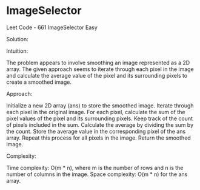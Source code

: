 # ImageSelector

Leet Code - 661 ImageSelector Easy

Solution:

Intuition:

The problem appears to involve smoothing an image represented as a 2D array. 
The given approach seems to iterate through each pixel in the image and calculate the average value 
of the pixel and its surrounding pixels to create a smoothed image.

Approach:

Initialize a new 2D array (ans) to store the smoothed image.
Iterate through each pixel in the original image.
For each pixel, calculate the sum of the pixel values of the pixel and its surrounding pixels.
Keep track of the count of pixels included in the sum.
Calculate the average by dividing the sum by the count.
Store the average value in the corresponding pixel of the ans array.
Repeat this process for all pixels in the image.
Return the smoothed image.

Complexity:

Time complexity: O(m * n), where m is the number of rows and n is the number of columns in the image.
Space complexity: O(m * n) for the ans array.
